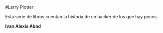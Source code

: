 #Larry Plotter

Esta serie de libros cuentan la historia de un hacker de los que hay pocos.

**Ivan Alexis Abad**

